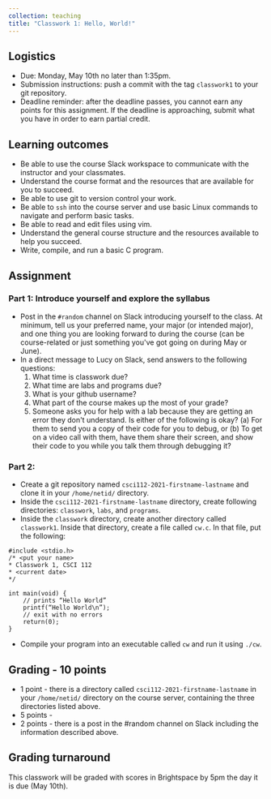 ```yaml
---
collection: teaching
title: "Classwork 1: Hello, World!"
---
```


## Logistics
* Due: Monday, May 10th no later than 1:35pm.
* Submission instructions: push a commit with the tag `classwork1` to your git
	repository.
* Deadline reminder: after the deadline passes, you cannot earn any points for
	this assignment. If the deadline is approaching, submit what you have in
	order to earn partial credit.

## Learning outcomes
* Be able to use the course Slack workspace to communicate with the instructor
	and your classmates.
* Understand the course format and the resources that are available for you to
	succeed.
* Be able to use git to version control your work.
* Be able to `ssh` into the course server and use basic Linux commands to
	navigate and perform basic tasks.
* Be able to read and edit files using vim.
* Understand the general course structure and the resources available to help
	you succeed.
* Write, compile, and run a basic C program.

## Assignment

### Part 1: Introduce yourself and explore the syllabus
* Post in the `#random` channel on Slack introducing yourself to the class. At
minimum, tell us your preferred name, your major (or intended major), and one
thing you are looking forward to during the course (can be course-related or
just something you've got going on during May or June).
* In a direct message to Lucy on Slack, send answers to the following
	questions:
	1. What time is classwork due?
	2. What time are labs and programs due?
	3. What is your github username?
	4. What part of the course makes up the most of your grade?
	5. Someone asks you for help with a lab because they are getting an error they don't understand.
	Is either of the following is okay?
	   (a) For them to send you a copy of their code for you to debug, or (b)
	   To get on a video call with them, have them share their screen, and show
	   their code to you while you talk them through debugging it?

### Part 2:
* Create a git repository named `csci112-2021-firstname-lastname` and clone it
	in your `/home/netid/` directory.
* Inside the `csci112-2021-firstname-lastname` directory, create
	following directories: `classwork`, `labs`, and `programs`.
* Inside the `classwork` directory, create another directory called
	`classwork1`. Inside that directory, create a file called `cw.c`.
	In that file, put the following:

```
#include <stdio.h>
/* <put your name>
* Classwork 1, CSCI 112
* <current date>
*/

int main(void) {
	// prints “Hello World”
	printf(“Hello World\n”);
	// exit with no errors
	return(0);
}
```
* Compile your program into an executable called `cw` and run it using `./cw`.

## Grading - 10 points
* 1 point - there is a directory called `csci112-2021-firstname-lastname` in
	your `/home/netid/` directory on the course server, containing the three
	directories listed above.
* 5 points -
* 2 points - there is a post in the #random channel on Slack including the
	information described above.

## Grading turnaround
This classwork will be graded with scores in Brightspace by 5pm the day it is
due (May 10th).
